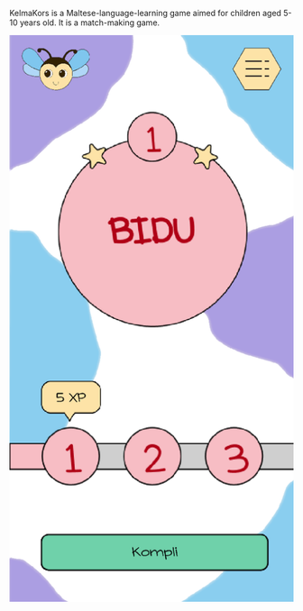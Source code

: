 KelmaKors is a Maltese-language-learning game aimed for children aged 5-10 years old. It is a match-making game.

![screenshot](https://raw.githubusercontent.com/AlexiaSpiteri/kelmakors/main/Screenshot%202023-05-04%20033755.png)
